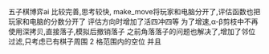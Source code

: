 五子棋博弈ai
比较完善,思考较快,
make_move将玩家和电脑分开了,评估函数也把玩家和电脑的分数分开了
评估方向时增加了活四冲四等
为了增速,α-β剪枝中不再使用深拷贝,直接落子,模拟后撤销落子
之前角落落子的问题也解决了,增加了邻位过滤,只考虑已有棋子周围 2 格范围内的空位
并且
